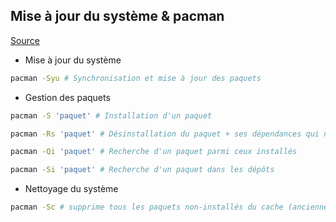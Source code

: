 ## Mise à jour du système & pacman

[Source](https://wiki.archlinux.org/index.php/pacman)

* Mise à jour du système
```bash
pacman -Syu # Synchronisation et mise à jour des paquets
```

* Gestion des paquets
```bash
pacman -S 'paquet' # Installation d'un paquet

pacman -Rs 'paquet' # Désinstallation du paquet + ses dépendances qui ne plus requises par aucun autre paquet

pacman -Qi 'paquet' # Recherche d'un paquet parmi ceux installés

pacman -Si 'paquet' # Recherche d'un paquet dans les dépôts
```

* Nettoyage du système
```bash
pacman -Sc # supprime tous les paquets non-installés du cache (anciennes versions ou non installées sur le système)
```
